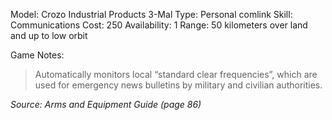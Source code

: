 Model: Crozo Industrial Products 3-Mal
Type: Personal comlink
Skill: Communications
Cost: 250
Availability: 1
Range: 50 kilometers over land and up to low orbit

Game Notes: 
> Automatically monitors local “standard clear frequencies”, which are used for emergency news bulletins by military and civilian authorities.

*Source: Arms and Equipment Guide (page 86)*